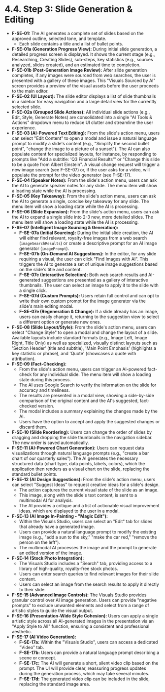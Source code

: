 # 4.4. Step 3: Slide Generation & Editing

*   **F-SE-01:** The AI generates a complete set of slides based on the approved outline, selected tone, and template.
    *   Each slide contains a title and a list of bullet points.
*   **F-SE-01a (Generation Progress View):** During initial slide generation, a detailed progress screen is displayed. It shows the current stage (e.g., Researching, Creating Slides), sub-steps, key statistics (e.g., sources analyzed, slides created), and an estimated time to completion.
*   **F-SE-01b (Post-Generation Image Review):** After slide generation completes, if any images were sourced from web searches, the user is presented with a gallery of these images. This "Visuals Sourced by AI" screen provides a preview of the visual assets before the user proceeds to the main editor.
*   **F-SE-02 (UI Layout):** The slide editor displays a list of slide thumbnails in a sidebar for easy navigation and a large detail view for the currently selected slide.
*   **F-SE-02a (Grouped Slide Actions):** All individual slide actions (e.g., Edit, Style, Generate Notes) are consolidated into a single "AI Tools & Actions" dropdown menu to reduce UI clutter and streamline the user experience.
*   **F-SE-03 (AI-Powered Text Editing):** From the slide's action menu, users can select "Edit Content" to open a modal and issue a natural language prompt to modify a slide's content (e.g., "Simplify the second bullet point", "change the image to a picture of a sunset"). The AI can also populate content for specialized layouts, for instance, by responding to prompts like "Add a subtitle: 'Q3 Financial Results'" or "Change this slide to be a quote from Albert Einstein". A visual change request will trigger a new image search (see F-SE-07) or, if the user asks for a video, will populate the prompt for the video generator (see F-SE-17).
*   **F-SE-04 (Speaker Notes):** From the slide's action menu, users can ask the AI to generate speaker notes for any slide. The menu item will show a loading state while the AI is processing.
*   **F-SE-05 (Key Takeaway):** From the slide's action menu, users can ask the AI to generate a single, concise key takeaway for any slide. The menu item will show a loading state while the AI is processing.
*   **F-SE-06 (Slide Expansion):** From the slide's action menu, users can ask the AI to expand a single slide into 2-3 new, more detailed slides. The menu item will show a loading state while the AI is processing.
*   **F-SE-07 (Intelligent Image Sourcing & Generation):**
    *   **F-SE-07a (Initial Sourcing):** During the initial slide creation, the AI will either find relevant, royalty-free images from a web search (`imageSearchResults`) or create a descriptive prompt for an AI image generator (`imagePrompt`).
    *   **F-SE-07b (On-Demand AI Suggestions):** In the editor, for any slide requiring a visual, the user can click "Find Images with AI". This triggers the AI to generate a set of unique image suggestions based on the slide's title and content.
    *   **F-SE-07c (Interactive Selection):** Both web search results and AI-generated suggestions are presented as a gallery of interactive thumbnails. The user can select an image to apply it to the slide with a single click.
    *   **F-SE-07d (Custom Prompts):** Users retain full control and can opt to write their own custom prompt for the image generator via the slide's main editing modal.
    *   **F-SE-07e (Regeneration & Change):** If a slide already has an image, users can easily change it, returning to the suggestion view to select a different option or generate new ones.
*   **F-SE-08 (Slide Layout/Style):** From the slide's action menu, users can select "Change Style" to open a modal and change the layout of a slide. Available layouts include standard formats (e.g., Image Left, Image Right, Title Only) as well as specialized, visually distinct layouts such as 'Section Header' (title and subtitle), 'Main Point Emphasis' (highlights a key statistic or phrase), and 'Quote' (showcases a quote with attribution).
*   **F-SE-09 (Fact-Checking):**
    *   From the slide's action menu, users can trigger an AI-powered fact-check for any individual slide. The menu item will show a loading state during this process.
    *   The AI uses Google Search to verify the information on the slide for accuracy and timeliness.
    *   The results are presented in a modal view, showing a side-by-side comparison of the original content and the AI's suggested, fact-checked version.
    *   The modal includes a summary explaining the changes made by the AI.
    *   Users have the option to accept and apply the suggested changes or discard them.
*   **F-SE-10 (Slide Reordering):** Users can change the order of slides by dragging and dropping the slide thumbnails in the navigation sidebar. The new order is saved automatically.
*   **F-SE-11 (AI-Powered Chart Generation):** Users can request data visualizations through natural language prompts (e.g., "create a bar chart of our quarterly sales"). The AI generates the necessary structured data (chart type, data points, labels, colors), which the application then renders as a visual chart on the slide, replacing the standard bullet points.
*   **F-SE-12 (AI Design Suggestions):** From the slide's action menu, users can select "Suggest Ideas" to request creative ideas for a slide's design.
    *   The action captures the current visual state of the slide as an image.
    *   This image, along with the slide's text content, is sent to a multimodal AI for analysis.
    *   The AI provides a critique and a list of actionable visual improvement ideas, which are displayed to the user in a modal.
*   **F-SE-13 (AI Image In-Painting - "Magic Edit"):**
    *   Within the Visuals Studio, users can select an "Edit" tab for slides that already have a generated image.
    *   Users can provide a natural language prompt to modify the existing image (e.g., "add a sun to the sky," "make the car red," "remove the person on the left").
    *   The multimodal AI processes the image and the prompt to generate an edited version of the image.
*   **F-SE-14 (Stock Photo Integration):**
    *   The Visuals Studio includes a "Search" tab, providing access to a library of high-quality, royalty-free stock photos.
    *   Users can enter search queries to find relevant images for their slide content.
    *   Users can select an image from the search results to apply it directly to their slide.
*   **F-SE-15 (Advanced Image Controls):** The Visuals Studio provides granular control over AI image generation. Users can provide "negative prompts" to exclude unwanted elements and select from a range of artistic styles to guide the visual output.
*   **F-SE-16 (Presentation-Wide Style Cohesion):** Users can apply a single artistic style across all AI-generated images in the presentation via an "Apply Style to All" function, ensuring a consistent and professional aesthetic.
*   **F-SE-17 (AI Video Generation):**
    *   **F-SE-17a:** Within the "Visuals Studio", users can access a dedicated "Video" tab.
    *   **F-SE-17b:** Users can provide a natural language prompt describing a scene or concept.
    *   **F-SE-17c:** The AI will generate a short, silent video clip based on the prompt. The UI will provide clear, reassuring progress updates during the generation process, which may take several minutes.
    *   **F-SE-17d:** The generated video clip can be included in the slide, replacing the standard image area.